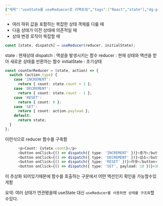 ```yaml
---
{"제목":"useState를 useReduecer로 리팩토링","tags":["React","state"],"dg-publish":true,"permalink":"/공부/React/useState를 useReduecer로 리팩토링/","dgPassFrontmatter":true}
---
```




- 여러 하위 값을 포함하는 복잡한 상태 객체를 다룰 때
- 다음 상태가 이전 상태에 의존적일 때
- 상태 변경 로직이 복잡할 때

```ts
const [state, dispatch] = useReducer(reducer, initialState);
```

state : 현재상태
dispatch : 액셜을 발생시키는 함수
reducer : 현재 상태와 액션을 받아 새로운 상태를 반환하는 함수
initialState : 초기상태

```ts
const counterReducer = (state, action) => {
  switch (action.type) {
    case 'INCREMENT':
      return { count: state.count + 1 };
    case 'DECREMENT':
      return { count: state.count - 1 };
    case 'RESET':
      return { count: 0 };
    case 'SET':
      return { count: action.payload };
    default:
      return state;
  }
};
```

이런식으로 reducer 함수를 구축함

```ts
      <p>Count: {state.count}</p>
      <button onClick={() => dispatch({ type: 'INCREMENT' })}>증가</button>
      <button onClick={() => dispatch({ type: 'DECREMENT' })}>감소</button>
      <button onClick={() => dispatch({ type: 'RESET' })}>리셋</button>
      <button onClick={() => dispatch({ type: 'SET', payload: 10 })}>10으로 설정
```

이 추상화 되어있기때문에 함수를 호출하는 구문에서 어떤 액션인지 확인을 가능할수있게함

요약: 여러 상태가 연관됐을때 useState 대신 `useReducer를 사용하면 상태를 구조화`할수있다.
